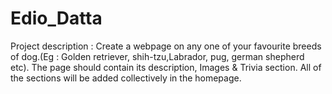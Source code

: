 # Edio_Datta

Project description : Create a webpage on any one of your favourite breeds of dog.(Eg : Golden retriever, shih-tzu,Labrador, pug, german shepherd etc). The page should contain its description, Images & Trivia section. All of the sections will be added collectively in the homepage.
